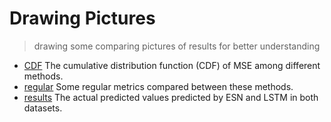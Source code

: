 # Drawing Pictures

> drawing some comparing pictures of results for better understanding

- [CDF](./CDF) The cumulative distribution function (CDF) of MSE among different methods.
- [regular](./regular) Some regular metrics compared between these methods.
- [results](./results) The actual predicted values predicted by ESN and LSTM in both datasets.
